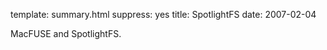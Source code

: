 template: summary.html
suppress: yes
title: SpotlightFS
date: 2007-02-04

MacFUSE and SpotlightFS.

